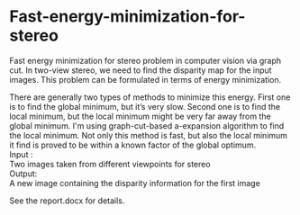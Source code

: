 # Fast-energy-minimization-for-stereo
Fast energy minimization for stereo problem in computer vision via graph cut.
 In two-view stereo, we need to find the disparity map for the input images. This problem can be formulated in terms of energy minimization. 
 
 
There are generally two types of methods to minimize this energy. First one is to find the global minimum, but it’s very slow. Second one is to find the local minimum, but the local minimum might be very far away from the global minimum. I'm using graph-cut-based a-expansion algorithm to find the local minimum. Not only this method is fast, but also the local minimum it find is proved to be within a known factor of the global optimum. <br>
    Input : <br>
    Two images taken from different viewpoints for stereo <br>
    Output: <br>
    A new image containing the disparity information for the first image <br>


See the report.docx for details.
